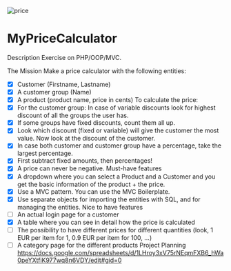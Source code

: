 ![price](https://user-images.githubusercontent.com/68239365/122572944-89a12d00-d04e-11eb-83f9-ac0cc65a719c.png)
# MyPriceCalculator

Description
Exercise on PHP/OOP/MVC.

The Mission
Make a price calculator with the following entities:

 - [x] Customer (Firstname, Lastname)
 - [x] A customer group (Name)
 - [x] A product (product name, price in cents)
To calculate the price:
- [x] For the customer group: In case of variable discounts look for highest discount of all the groups the user has.
- [x] If some groups have fixed discounts, count them all up.
 - [x] Look which discount (fixed or variable) will give the customer the most value.
 Now look at the discount of the customer.
 - [x] In case both customer and customer group have a percentage, take the largest percentage.
 - [x] First subtract fixed amounts, then percentages!
 - [x] A price can never be negative.
Must-have features
- [x] A dropdown where you can select a Product and a Customer and you get the basic information of the product + the price.
- [x] Use a MVC pattern. You can use the MVC Boilerplate.
 - [x] Use separate objects for importing the entities with SQL, and for managing the entities.
Nice to have features
 - [ ] An actual login page for a customer
 - [x] A table where you can see in detail how the price is calculated
 - [ ] The possibility to have different prices for different quantities (look, 1 EUR per item for 1, 0.9 EUR per item for 100, ...)
 - [ ] A category page for the different products
Project Planning
https://docs.google.com/spreadsheets/d/1LHroy3xV75rNEqmFXB6_hWa0peYXtfiK977wq8n6VDY/edit#gid=0
